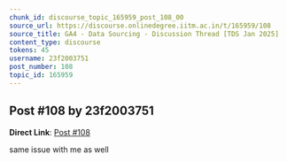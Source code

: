 ```yaml
---
chunk_id: discourse_topic_165959_post_108_00
source_url: https://discourse.onlinedegree.iitm.ac.in/t/165959/108
source_title: GA4 - Data Sourcing - Discussion Thread [TDS Jan 2025]
content_type: discourse
tokens: 45
username: 23f2003751
post_number: 108
topic_id: 165959
---
```


## Post #108 by 23f2003751

**Direct Link**: [Post #108](https://discourse.onlinedegree.iitm.ac.in/t/165959/108)

same issue with me as well
